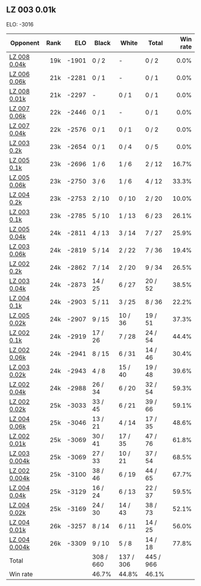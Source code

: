 ## LZ 003 0.01k ##

ELO: -3016

Opponent | Rank | ELO | Black | White | Total | Win rate
---------|-----:|----:|-------|-------|-------|-------:
[LZ 008 0.04k](LZ%20008%200.04k.md) | 19k | -1901 | 0 / 2 | - | 0 / 2 | 0.0%
[LZ 006 0.06k](LZ%20006%200.06k.md) | 21k | -2281 | 0 / 1 | - | 0 / 1 | 0.0%
[LZ 008 0.01k](LZ%20008%200.01k.md) | 21k | -2297 | - | 0 / 1 | 0 / 1 | 0.0%
[LZ 007 0.06k](LZ%20007%200.06k.md) | 22k | -2446 | 0 / 1 | - | 0 / 1 | 0.0%
[LZ 007 0.04k](LZ%20007%200.04k.md) | 22k | -2576 | 0 / 1 | 0 / 1 | 0 / 2 | 0.0%
[LZ 003 0.2k](LZ%20003%200.2k.md) | 23k | -2654 | 0 / 1 | 0 / 4 | 0 / 5 | 0.0%
[LZ 005 0.1k](LZ%20005%200.1k.md) | 23k | -2696 | 1 / 6 | 1 / 6 | 2 / 12 | 16.7%
[LZ 005 0.06k](LZ%20005%200.06k.md) | 23k | -2750 | 3 / 6 | 1 / 6 | 4 / 12 | 33.3%
[LZ 004 0.2k](LZ%20004%200.2k.md) | 23k | -2753 | 2 / 10 | 0 / 10 | 2 / 20 | 10.0%
[LZ 003 0.1k](LZ%20003%200.1k.md) | 23k | -2785 | 5 / 10 | 1 / 13 | 6 / 23 | 26.1%
[LZ 005 0.04k](LZ%20005%200.04k.md) | 24k | -2811 | 4 / 13 | 3 / 14 | 7 / 27 | 25.9%
[LZ 003 0.06k](LZ%20003%200.06k.md) | 24k | -2819 | 5 / 14 | 2 / 22 | 7 / 36 | 19.4%
[LZ 002 0.2k](LZ%20002%200.2k.md) | 24k | -2862 | 7 / 14 | 2 / 20 | 9 / 34 | 26.5%
[LZ 003 0.04k](LZ%20003%200.04k.md) | 24k | -2873 | 14 / 25 | 6 / 27 | 20 / 52 | 38.5%
[LZ 004 0.1k](LZ%20004%200.1k.md) | 24k | -2903 | 5 / 11 | 3 / 25 | 8 / 36 | 22.2%
[LZ 005 0.02k](LZ%20005%200.02k.md) | 24k | -2907 | 9 / 15 | 10 / 36 | 19 / 51 | 37.3%
[LZ 002 0.1k](LZ%20002%200.1k.md) | 24k | -2919 | 17 / 26 | 7 / 28 | 24 / 54 | 44.4%
[LZ 002 0.06k](LZ%20002%200.06k.md) | 24k | -2941 | 8 / 15 | 6 / 31 | 14 / 46 | 30.4%
[LZ 003 0.02k](LZ%20003%200.02k.md) | 24k | -2943 | 4 / 8 | 15 / 40 | 19 / 48 | 39.6%
[LZ 002 0.04k](LZ%20002%200.04k.md) | 24k | -2988 | 26 / 34 | 6 / 20 | 32 / 54 | 59.3%
[LZ 002 0.02k](LZ%20002%200.02k.md) | 25k | -3033 | 33 / 45 | 6 / 21 | 39 / 66 | 59.1%
[LZ 004 0.06k](LZ%20004%200.06k.md) | 25k | -3046 | 13 / 21 | 4 / 14 | 17 / 35 | 48.6%
[LZ 002 0.01k](LZ%20002%200.01k.md) | 25k | -3069 | 30 / 41 | 17 / 35 | 47 / 76 | 61.8%
[LZ 003 0.004k](LZ%20003%200.004k.md) | 25k | -3069 | 27 / 33 | 10 / 21 | 37 / 54 | 68.5%
[LZ 002 0.004k](LZ%20002%200.004k.md) | 25k | -3100 | 38 / 46 | 6 / 19 | 44 / 65 | 67.7%
[LZ 004 0.04k](LZ%20004%200.04k.md) | 25k | -3129 | 16 / 24 | 6 / 13 | 22 / 37 | 59.5%
[LZ 004 0.02k](LZ%20004%200.02k.md) | 25k | -3169 | 24 / 30 | 14 / 43 | 38 / 73 | 52.1%
[LZ 004 0.01k](LZ%20004%200.01k.md) | 26k | -3257 | 8 / 14 | 6 / 11 | 14 / 25 | 56.0%
[LZ 004 0.004k](LZ%20004%200.004k.md) | 26k | -3309 | 9 / 10 | 5 / 8 | 14 / 18 | 77.8%
Total | | | 308 / 660 | 137 / 306 | 445 / 966 | 
Win rate| | | 46.7% | 44.8% | 46.1% | 
